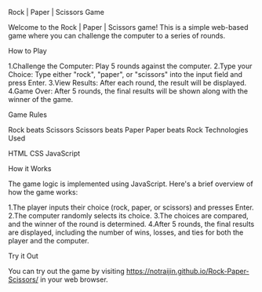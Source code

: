 Rock | Paper | Scissors Game

Welcome to the Rock | Paper | Scissors game! This is a simple web-based game where you can challenge the computer to a series of rounds.

How to Play

1.Challenge the Computer: Play 5 rounds against the computer.
2.Type your Choice: Type either "rock", "paper", or "scissors" into the input field and press Enter.
3.View Results: After each round, the result will be displayed.
4.Game Over: After 5 rounds, the final results will be shown along with the winner of the game.

Game Rules

Rock beats Scissors
Scissors beats Paper
Paper beats Rock
Technologies Used

HTML
CSS
JavaScript

How it Works

The game logic is implemented using JavaScript. Here's a brief overview of how the game works:

1.The player inputs their choice (rock, paper, or scissors) and presses Enter.
2.The computer randomly selects its choice.
3.The choices are compared, and the winner of the round is determined.
4.After 5 rounds, the final results are displayed, including the number of wins, losses, and ties for both the player and the computer.

Try it Out

You can try out the game by visiting https://notraijin.github.io/Rock-Paper-Scissors/ in your web browser.

